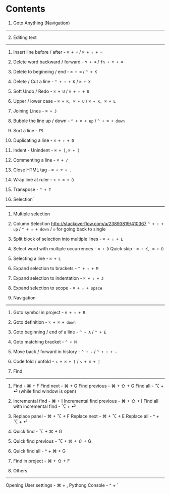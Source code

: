 Contents
=========

1. Goto Anything (Navigation)
------------------------------

2. Editing text
----------------

1.  Insert line before / after - `⌘ + ⏎` / `⌘ + ⇧ + ⏎`
2.  Delete word backward / forward - `⌥ + ⌫` / `fn + ⌥ + ⌫`
3.  Delete to beginning / end - `⌘ + ⌫` / `^ + K`
4.  Delete / Cut a line - `^ + ⇧ + K` / `⌘ + X`
5.  Soft Undo / Redo - `⌘ + U` / `⌘ + ⇧ + U`
6.  Upper / lower case - `⌘ + K, ⌘ + U` / `⌘ + K, ⌘ + L`
7.  Joining Lines - `⌘ + J`
8.  Bubble the line up / down - `^ + ⌘ + up` / `^ + ⌘ + down`
9.  Sort a line - `F5`
10. Duplicating a line - `⌘ + ⇧ + D`
11. Indent - Unindent - `⌘ + ]`, `⌘ + [`
12. Commenting a line - `⌘ + /`
13. Close HTML tag - `⌘ + ⌥ + .`
14. Wrap line at ruler - `⌥ + ⌘ + Q`
15. Transpose - `^ + T`

3. Selection`
-------------

1.  Multiple selection
2.  Column Selection
      http://stackoverflow.com/a/23893819/410367
      `^ + ⇧ + up` / `^ + ⇧ + down` / `⎋` for going back to single
3.  Split block of selection into multiple lines - `⌘ + ⇧ + L`
4.  Select word with multiple occurrences - `⌘ + D`
    Quick skip - `⌘ + K, ⌘ + D`
5.  Selecting a line - `⌘ + L`
6.  Expand selection to brackets - `^ + ⇧ + M`
7.  Expand selection to indentation - `⌘ + ⇧ + J`
8.  Expand selection to scope - `⌘ + ⇧ + space`


4. Navigation
--------------

1.  Goto symbol in project - `⌘ + ⇧ + R`
2.  Goto definition - `⌥ + ⌘ + down`
3.  Goto beginning / end of a line - `^ + A` / `^ + E`
4.  Goto matching bracket - `^ + M`
5.  Move back / forward in history - `^ + -` / `^ + ⇧ + -`
6.  Code fold / unfold - `⌥ + ⌘ + [` / `⌥ + ⌘ + ]`

5. Find
--------

1.  Find - ⌘ + F
    Find next - ⌘ + G
    Find previous - ⌘ + ⇧ + G
    Find all - ⌥ + ⏎ (while find window is open)
2.  Incremental find - ⌘ + I
    Incremental find previous - ⌘ + ⇧ + I
    Find all with incremental find - ⌥ + ⏎

3.  Replace panel - ⌘ + ⌥ + F
    Replace next - ⌘ + ⌥ + E
    Replace all - ^ + ⌥ + ⏎

11. Quick find - ⌥ + ⌘ + G
12. Quick find previous - ⌥ + ⌘ + ⇧ + G
13. Quick find all - ^ + ⌘ + G

14. Find in project - ⌘ + ⇧ + F

6. Others
----------

Opening User settings - ⌘ + ,
Pythong Console - ^ + `




